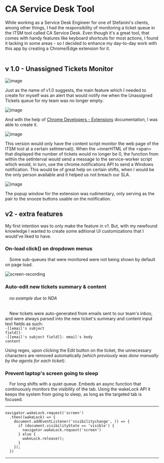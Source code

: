 # CA Service Desk Tool

While working as a Service Desk Engineer for one of Stefanini's clients, among other things, I had the responsibility of monitoring a ticket queue in the ITSM tool called CA Service Desk.
Even though it's a great tool, that comes with handy features like keyboard shortcuts for most actions, I found it lacking in some areas - so I decided to enhance my day-to-day work with this app by creating a Chrome/Edge extension for it.
<br />
<br />
## v 1.0 - Unassigned Tickets Monitor
![image](https://github.com/paperpiedpiper/CA_Tool/assets/105975348/72099e87-156e-40a2-90e3-1e8814061b9c)

Just as the name of v1.0 suggests, the main feature which I needed to create for myself was an alert that would notify me when the Unassigned Tickets queue for my team was no longer empty.

![image](https://github.com/paperpiedpiper/CA_Tool/assets/105975348/a20c0868-1a27-43ff-b9c8-7a8e4e062cb5)

And with the help of [Chrome Developers - Extensions](https://developer.chrome.com/docs/extensions/) documentation, I was able to create it.

![image](https://github.com/paperpiedpiper/CA_Tool/assets/105975348/c8e225be-33bb-4b58-b3c8-4c6426f132a9)
<br />

This version would only have the content script monitor the web page of the ITSM tool at a certain setInterval(). When the +innerHTML of the &lt;span> that displayed the number of tickets would no longer be 0, the function from within the setInterval would send a message to the service-worker script which would, in turn, use the chrome.notifications API to send a Windows notification. This would be of great help on certain shifts, when I would be the only person available and it helped us not breach our SLA.

![image](https://github.com/paperpiedpiper/CA_Tool/assets/105975348/a9c75024-90b5-494f-bf14-043aae68cf98)

The popup window for the extension was rudimentary, only serving as the pair to the snooze buttons usable on the notification.
## v2 - extra features
My first intention was to only make the feature in v1. But, with my newfound knowledge I wanted to create some aditional UI customizations that I would've liked to have.
### On-load click() on dropdown menus
&emsp;Some sub-queues that were monitored were not being shown by default on page load.

![screen-recording](https://github.com/paperpiedpiper/CA_Tool/assets/105975348/d1d82464-cb22-4434-91f4-df4ca8067634)

### Auto-edit new tickets summary & content
###### &emsp;*no example due to NDA*<br />
&emsp;New tickets were auto-generated from emails sent to our team's inbox, and were always parsed into the new ticket's summary and content input text fields as such:<br />
<code>-[[email's subject field]]-</code><br />
<code>-[[email's subject field]]- email's body content</code>

Using regex, upon clicking the Edit button on the ticket, the unnecessary characters are removed automatically *(which previously was done manually by the agents for each ticket)*.

### Prevent laptop's screen going to sleep
&emsp;For long shifts with a quiet queue. Embeds an async function that continuously monitors the visibility of the tab. Using the wakeLock API it keeps the system from going to sleep, as long as the targeted tab is focused.<br />
<hr>
<code>navigator.wakeLock.request('screen')
  .then((wakeLock) => {
    document.addEventListener('visibilitychange', () => {
      if (document.visibilityState == 'visible') {
        navigator.wakeLock.request('screen')
      } else {
        wakeLock.release();
      }
    });
  })</code>
<hr>
